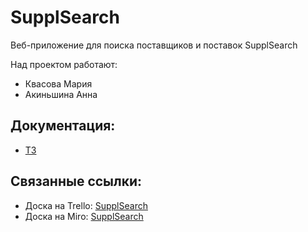 # SupplSearch
Веб-приложение для поиска поставщиков и поставок SupplSearch

Над проектом работают:
- Квасова Мария
- Акиньшина Анна

## Документация: 
* [ТЗ](https://github.com/kvasovaM/SupplSearch/blob/master/Техническое%20задание.docx)
## Связанные ссылки:

* Доска на Trello: [SupplSearch](https://trello.com/b/96hKmHXz/проект-по-тп)
* Доска на Miro: [SupplSearch](https://miro.com/app/board/o9J_kvWp8H8=/)
